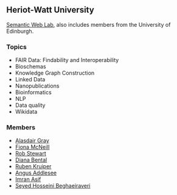 ## Heriot-Watt University

[Semantic Web Lab](https://www.macs.hw.ac.uk/SWeL/), also includes members from the University of Edinburgh.

### Topics
- FAIR Data: Findability and Interoperability 
- Bioschemas
- Knowledge Graph Construction
- Linked Data
- Nanopublications
- Bioinformatics
- NLP
- Data quality
- Wikidata

### Members
- [Alasdair Gray](https://alasdairgray.github.io/)
- [Fiona McNeill](https://homepages.inf.ed.ac.uk/fmcneill/)
- [Rob Stewart](http://www.macs.hw.ac.uk/~rs46/)
- [Diana Bental](https://www.hw.ac.uk/schools/mathematical-computer-sciences/staff-directory/diana-s-bental.htm)
- [Ruben Kruiper](https://www.researchgate.net/profile/Ruben_Kruiper)
- [Angus Addlesee](http://addlesee.co.uk/)
- [Imran Asif](https://www.researchgate.net/profile/Imran_Asif4)
- [Seyed Hosseini Beghaeiraveri](https://seyedahbr.github.io/)
